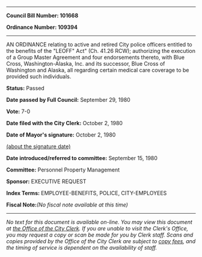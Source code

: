 

********

**Council Bill Number: 101668**
   
**Ordinance Number: 109394**
********

 AN ORDINANCE relating to active and retired City police officers entitled to the benefits of the "LEOFF" Act" (Ch. 41.26 RCW); authorizing the execution of a Group Master Agreement and four endorsements thereto, with Blue Cross, Washington-Alaska, Inc. and its successor, Blue Cross of Washington and Alaska, all regarding certain medical care coverage to be provided such individuals.

**Status:** Passed
   
**Date passed by Full Council:** September 29, 1980
   
**Vote:** 7-0
   
**Date filed with the City Clerk:** October 2, 1980
   
**Date of Mayor's signature:** October 2, 1980
   
[(about the signature date)](/~public/approvaldate.htm)
   
   
   
**Date introduced/referred to committee:** September 15, 1980
   
**Committee:** Personnel Property Management
   
**Sponsor:** EXECUTIVE REQUEST
   
   
**Index Terms:** EMPLOYEE-BENEFITS, POLICE, CITY-EMPLOYEES

**Fiscal Note:**_(No fiscal note available at this time)_
********

_No text for this document is available on-line. You may view this document at [the Office of the City Clerk](http://www.seattle.gov/leg/clerk/contactUs.htm). If you are unable to visit the Clerk's Office, you may request a copy or scan be made for you by Clerk staff. Scans and copies provided by the Office of the City Clerk are subject to [copy fees](http://clerk.seattle.gov/~public/clerkfees.htm), and the timing of service is dependent on the availability of staff._

